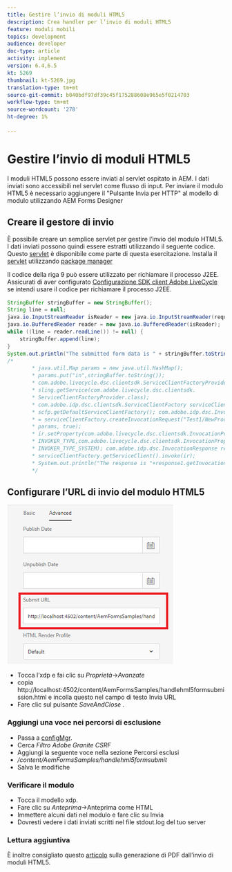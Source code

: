 ```yaml
---
title: Gestire l’invio di moduli HTML5
description: Crea handler per l’invio di moduli HTML5
feature: moduli mobili
topics: development
audience: developer
doc-type: article
activity: implement
version: 6.4,6.5
kt: 5269
thumbnail: kt-5269.jpg
translation-type: tm+mt
source-git-commit: b040bdf97df39c45f175288608e965e5f0214703
workflow-type: tm+mt
source-wordcount: '278'
ht-degree: 1%

---
```



# Gestire l’invio di moduli HTML5

I moduli HTML5 possono essere inviati al servlet ospitato in AEM. I dati inviati sono accessibili nel servlet come flusso di input. Per inviare il modulo HTML5 è necessario aggiungere il &quot;Pulsante Invia per HTTP&quot; al modello di modulo utilizzando AEM Forms Designer

## Creare il gestore di invio

È possibile creare un semplice servlet per gestire l’invio del modulo HTML5. I dati inviati possono quindi essere estratti utilizzando il seguente codice. Questo [servlet](assets/html5-submit-handler.zip) è disponibile come parte di questa esercitazione. Installa il [servlet](assets/html5-submit-handler.zip) utilizzando [package manager](http://localhost:4502/crx/packmgr/index.jsp)

Il codice della riga 9 può essere utilizzato per richiamare il processo J2EE. Assicurati di aver configurato [Configurazione SDK client Adobe LiveCycle](https://helpx.adobe.com/aem-forms/6/submit-form-data-livecycle-process.html) se intendi usare il codice per richiamare il processo J2EE.

```java
StringBuffer stringBuffer = new StringBuffer();
String line = null;
java.io.InputStreamReader isReader = new java.io.InputStreamReader(request.getInputStream(), "UTF-8");
java.io.BufferedReader reader = new java.io.BufferedReader(isReader);
while ((line = reader.readLine()) != null) {
    stringBuffer.append(line);
}
System.out.println("The submitted form data is " + stringBuffer.toString());
/*
        * java.util.Map params = new java.util.HashMap();
        * params.put("in",stringBuffer.toString());
        * com.adobe.livecycle.dsc.clientsdk.ServiceClientFactoryProvider scfp =
        * sling.getService(com.adobe.livecycle.dsc.clientsdk.
        * ServiceClientFactoryProvider.class);
        * com.adobe.idp.dsc.clientsdk.ServiceClientFactory serviceClientFactory =
        * scfp.getDefaultServiceClientFactory(); com.adobe.idp.dsc.InvocationRequest ir
        * = serviceClientFactory.createInvocationRequest("Test1/NewProcess1", "invoke",
        * params, true);
        * ir.setProperty(com.adobe.livecycle.dsc.clientsdk.InvocationProperties.
        * INVOKER_TYPE,com.adobe.livecycle.dsc.clientsdk.InvocationProperties.
        * INVOKER_TYPE_SYSTEM); com.adobe.idp.dsc.InvocationResponse response1 =
        * serviceClientFactory.getServiceClient().invoke(ir);
        * System.out.println("The response is "+response1.getInvocationId());
        */
```


## Configurare l’URL di invio del modulo HTML5

![submit-url](assets/submit-url.PNG)

* Tocca l’xdp e fai clic su _Proprietà_->_Avanzate_
* copia http://localhost:4502/content/AemFormsSamples/handlehml5formsubmission.html e incolla questo nel campo di testo Invia URL
* Fare clic sul pulsante _SaveAndClose_ .

### Aggiungi una voce nei percorsi di esclusione

* Passa a [configMgr](http://localhost:4502/system/console/configMgr).
* Cerca _Filtro Adobe Granite CSRF_
* Aggiungi la seguente voce nella sezione Percorsi esclusi
* _/content/AemFormsSamples/handlehml5formsubmit_
* Salva le modifiche

### Verificare il modulo

* Tocca il modello xdp.
* Fare clic su _Anteprima_->Anteprima come HTML
* Immettere alcuni dati nel modulo e fare clic su Invia
* Dovresti vedere i dati inviati scritti nel file stdout.log del tuo server

### Lettura aggiuntiva

È inoltre consigliato questo [articolo](https://docs.adobe.com/content/help/en/experience-manager-learn/forms/document-services/generate-pdf-from-mobile-form-submission-article.html) sulla generazione di PDF dall’invio di moduli HTML5.




